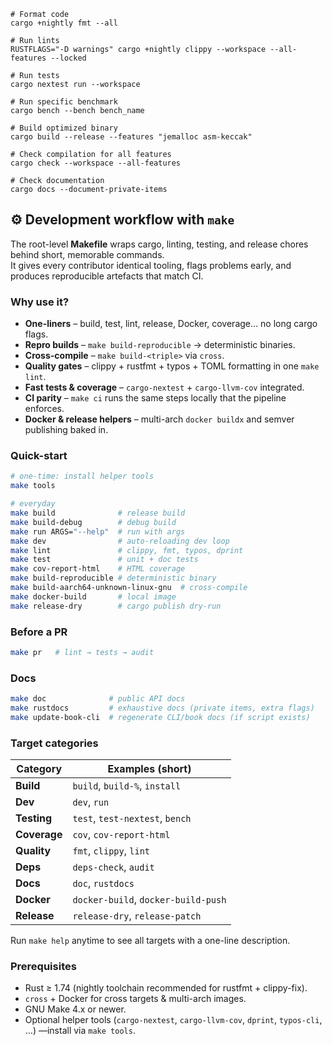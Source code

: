 ```
# Format code
cargo +nightly fmt --all

# Run lints
RUSTFLAGS="-D warnings" cargo +nightly clippy --workspace --all-features --locked

# Run tests
cargo nextest run --workspace

# Run specific benchmark
cargo bench --bench bench_name

# Build optimized binary
cargo build --release --features "jemalloc asm-keccak"

# Check compilation for all features
cargo check --workspace --all-features

# Check documentation
cargo docs --document-private-items
```

## ⚙️ Development workflow with `make`

The root-level **Makefile** wraps cargo, linting, testing, and release chores behind short, memorable commands.\
It gives every contributor identical tooling, flags problems early, and produces reproducible artefacts that match CI.

### Why use it?

- **One-liners** – build, test, lint, release, Docker, coverage… no long cargo flags.
- **Repro builds** – `make build-reproducible` → deterministic binaries.
- **Cross-compile** – `make build-<triple>` via `cross`.
- **Quality gates** – clippy + rustfmt + typos + TOML formatting in one `make lint`.
- **Fast tests & coverage** – `cargo-nextest` + `cargo-llvm-cov` integrated.
- **CI parity** – `make ci` runs the same steps locally that the pipeline enforces.
- **Docker & release helpers** – multi-arch `docker buildx` and semver publishing baked in.

### Quick-start

```bash
# one-time: install helper tools
make tools

# everyday
make build              # release build
make build-debug        # debug build
make run ARGS="--help"  # run with args
make dev                # auto-reloading dev loop
make lint               # clippy, fmt, typos, dprint
make test               # unit + doc tests
make cov-report-html    # HTML coverage
make build-reproducible # deterministic binary
make build-aarch64-unknown-linux-gnu  # cross-compile
make docker-build       # local image
make release-dry        # cargo publish dry-run
```

### Before a PR

```bash
make pr   # lint → tests → audit
```

### Docs

```bash
make doc              # public API docs
make rustdocs         # exhaustive docs (private items, extra flags)
make update-book-cli  # regenerate CLI/book docs (if script exists)
```

### Target categories

| Category     | Examples (short)                    |
| ------------ | ----------------------------------- |
| **Build**    | `build`, `build-%`, `install`       |
| **Dev**      | `dev`, `run`                        |
| **Testing**  | `test`, `test-nextest`, `bench`     |
| **Coverage** | `cov`, `cov-report-html`            |
| **Quality**  | `fmt`, `clippy`, `lint`             |
| **Deps**     | `deps-check`, `audit`               |
| **Docs**     | `doc`, `rustdocs`                   |
| **Docker**   | `docker-build`, `docker-build-push` |
| **Release**  | `release-dry`, `release-patch`      |

Run `make help` anytime to see all targets with a one-line description.

### Prerequisites

- Rust ≥ 1.74 (nightly toolchain recommended for rustfmt + clippy-fix).
- `cross` + Docker for cross targets & multi-arch images.
- GNU Make 4.x or newer.
- Optional helper tools (`cargo-nextest`, `cargo-llvm-cov`, `dprint`, `typos-cli`, …) —install via `make tools`.
